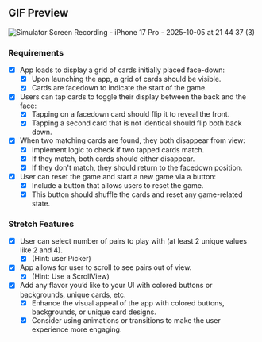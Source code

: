## GIF Preview
![Simulator Screen Recording - iPhone 17 Pro - 2025-10-05 at 21 44 37 (3)](https://github.com/user-attachments/assets/defcef6a-8ca3-4ecd-9af6-f23e784cfddb)

### Requirements

- [x] App loads to display a grid of cards initially placed face-down:
  - [x] Upon launching the app, a grid of cards should be visible.
  - [x] Cards are facedown to indicate the start of the game.
- [x] Users can tap cards to toggle their display between the back and the face:
  - [x] Tapping on a facedown card should flip it to reveal the front.
  - [x] Tapping a second card that is not identical should flip both back down.
- [x] When two matching cards are found, they both disappear from view:
  - [x] Implement logic to check if two tapped cards match.
  - [x] If they match, both cards should either disappear.
  - [x] If they don't match, they should return to the facedown position.
- [x] User can reset the game and start a new game via a button:
  - [x] Include a button that allows users to reset the game.
  - [x] This button should shuffle the cards and reset any game-related state.

### Stretch Features

- [x] User can select number of pairs to play with (at least 2 unique values like 2 and 4).
  - [x] (Hint: user Picker)
- [x] App allows for user to scroll to see pairs out of view.
  - [x] (Hint: Use a ScrollView)
- [x] Add any flavor you’d like to your UI with colored buttons or backgrounds, unique cards, etc.
  - [x] Enhance the visual appeal of the app with colored buttons, backgrounds, or unique card designs.
  - [x] Consider using animations or transitions to make the user experience more engaging.
